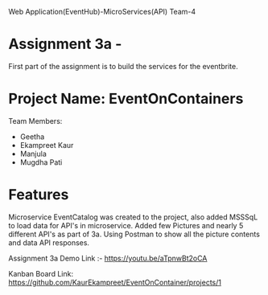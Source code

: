 Web Application(EventHub)-MicroServices(API)
Team-4 

# Assignment 3a -
First part of the assignment is to build the services for the eventbrite.

# Project Name: EventOnContainers

Team Members: 
- Geetha
- Ekampreet Kaur
- Manjula 
- Mugdha Pati

# Features 
Microservice EventCatalog was created to the project, also added MSSSqL to load data for API's in microservice.
Added few Pictures and nearly 5 different API's as part of 3a.
Using Postman to show all the picture contents and data API responses.

Assignment 3a Demo Link :-
https://youtu.be/aTpnwBt2oCA

Kanban Board Link:
https://github.com/KaurEkampreet/EventOnContainer/projects/1

